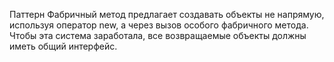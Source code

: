Паттерн Фабричный метод предлагает создавать объекты не напрямую, используя оператор new, а через вызов особого фабричного метода. 
Чтобы эта система заработала, все возвращаемые объекты должны иметь общий интерфейс. 